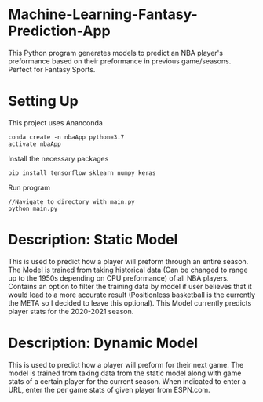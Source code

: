 # Machine-Learning-Fantasy-Prediction-App

This Python program generates models to predict an NBA player's preformance based on their preformance in previous game/seasons. Perfect for Fantasy Sports.

# Setting Up

This project uses Ananconda

```
conda create -n nbaApp python=3.7
activate nbaApp 
```

Install the necessary packages

```
pip install tensorflow sklearn numpy keras
```

Run program
```
//Navigate to directory with main.py
python main.py
```


# Description: Static Model

This is used to predict how a player will preform through an entire season. The Model is trained from taking historical data (Can be changed to range up to the 1950s
depending on CPU preformance) of all NBA players. Contains an option to filter the training data by model if user believes that it would lead to a more accurate result
(Positionless basketball is the currently the META so I decided to leave this optional). This Model currently predicts player stats for the 2020-2021 season.

# Description: Dynamic Model

This is used to predict how a player will preform for their next game. The model is trained from taking data from the static model along with game stats of a certain player
for the current season. When indicated to enter a URL, enter the per game stats of given player from ESPN.com.

